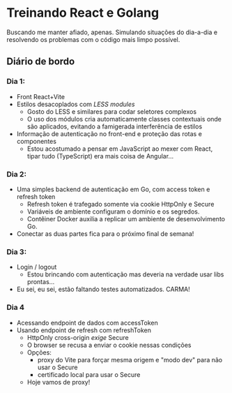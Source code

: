 # Treinando React e Golang

Buscando me manter afiado, apenas. Simulando situações do dia-a-dia e resolvendo os problemas com o código mais limpo possível.

## Diário de bordo

### Dia 1: 

- Front React+Vite
- Estilos desacoplados com _LESS modules_
  - Gosto do LESS e similares para codar seletores complexos
  - O uso dos módulos cria automaticamente classes contextuais onde são aplicados, evitando a famigerada interferência de estilos
- Informação de autenticação no front-end e proteção das rotas e componentes
  - Estou acostumado a pensar em JavaScript ao mexer com React, tipar tudo (TypeScript) era mais coisa de Angular...
  
### Dia 2:

- Uma simples backend de autenticação em Go, com access token e refresh token
  - Refresh token é trafegado somente via cookie HttpOnly e Secure
  - Variáveis de ambiente configuram o domínio e os segredos.
  - Contêiner Docker auxilia a replicar um ambiente de desenvolvimento Go.
- Conectar as duas partes fica para o próximo final de semana!

### Dia 3:

- Login / logout
  - Estou brincando com autenticação mas deveria na verdade usar libs prontas...
- Eu sei, eu sei, estão faltando testes automatizados. CARMA!

### Dia 4

- Acessando endpoint de dados com accessToken
- Usando endpoint de refresh com refreshToken
  - HttpOnly cross-origin _exige_ Secure
  - O browser se recusa a enviar o cookie nessas condições
  - Opções: 
    - proxy do Vite para forçar mesma origem e "modo dev" para não usar o Secure
    - certificado local para usar o Secure
  - Hoje vamos de proxy!